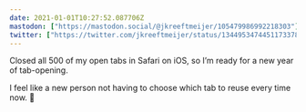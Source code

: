 ```yaml
---
date: 2021-01-01T10:27:52.087706Z
mastodon: ["https://mastodon.social/@jkreeftmeijer/105479986992218303"]
twitter: ["https://twitter.com/jkreeftmeijer/status/1344953474451173378"]
---
```

Closed all 500 of my open tabs in Safari on iOS, so I’m ready for a new year of tab-opening. 

I feel like a new person not having to choose which tab to reuse every time now. 🙏
